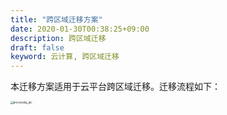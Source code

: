 ```yaml
---
title: "跨区域迁移方案"
date: 2020-01-30T00:38:25+09:00
description: 跨区域迁移
draft: false
keyword: 云计算, 跨区域迁移
---
```


本迁移方案适用于云平台跨区域迁移。迁移流程如下：

<img src="../../_images/processing_pic.png" alt="processing_pic" style="zoom:30%;" />
